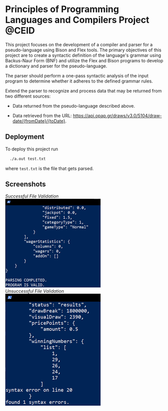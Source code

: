 
# Principles of Programming Languages and Compilers Project @CEID

This project focuses on the development of a compiler and parser for a pseudo-language using Bison and Flex tools. The primary objectives of this project are to create a syntactic definition of the language's grammar using Backus-Naur Form (BNF) and utilize the Flex and Bison programs to develop a dictionary and parser for the pseudo-language. 

The parser should perform a one-pass syntactic analysis of the input program to determine whether it adheres to the defined grammar rules.

Extend the parser to recognize and process data that may be returned from two different sources:

- Data returned from the pseudo-language described above.

- Data retrieved from the URL: https://api.opap.gr/draws/v3.0/5104/draw-date/{fromDate}/{toDate}.

## Deployment

To deploy this project run

```bash
  ./a.out test.txt 
```

where `test.txt` is the file that gets parsed.
## Screenshots
*Successful File Validation* </br>
![App Screenshot](https://github.com/manosmin/ceid-yacc/blob/master/screenshots/valid.png) </br>
*Unsuccessful File Validation*</br>
![App Screenshot](https://github.com/manosmin/ceid-yacc/blob/master/screenshots/invalid.png)</br>

